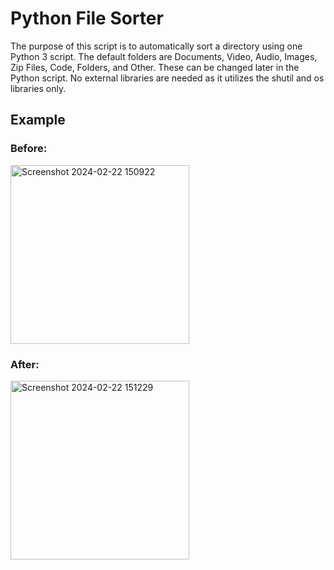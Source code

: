 # Python File Sorter

The purpose of this script is to automatically sort a directory using one Python 3 script. The default folders are Documents, Video, Audio, Images, Zip Files, Code, Folders, and Other. These can be changed later in the Python script. No external libraries are needed as it utilizes the shutil and os libraries only.


## Example

### Before:

<img width="286" alt="Screenshot 2024-02-22 150922" src="https://github.com/y-archi/PythonProjects/assets/112324420/a7101cf6-c595-463f-b025-50037531e9aa">

### After:

<img width="286" alt="Screenshot 2024-02-22 151229" src="https://github.com/y-archi/PythonProjects/assets/112324420/ab93635b-eddf-4538-a694-136ff2da558f">
